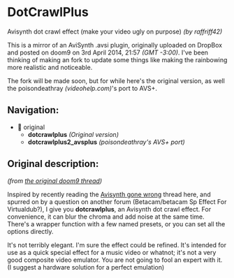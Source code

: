 # DotCrawlPlus
Avisynth dot crawl effect (make your video ugly on purpose)
*(by raffriff42)*

This is a mirror of an AviSynth .avsi plugin, originally uploaded on DropBox and posted on doom9 on 3rd April 2014, 21:57 *(GMT -3:00)*.
I've been thinking of making an fork to update some things like making the rainbowing more realistic and noticeable.

The fork will be made soon, but for while here's the original version, as well the poisondeathray *(videohelp.com)*'s port to AVS+.

## Navigation:

- :file_folder: original
    - **dotcrawlplus** *(Original version)*
    - **dotcrawlplus2_avsplus** *(poisondeathray's AVS+ port)*

## Original description:
*(from [the original doom9 thread](https://forum.doom9.org/showthread.php?t=170433))*

Inspired by recently reading the [Avisynth gone wrong](http://forum.doom9.org/showthread.php?t=144861) thread here, and spurred on by a question on another forum (Betacam/betacam Sp Effect For Virtualdub?), I give you **dotcrawlplus**, an Avisynth dot crawl effect. For convenience, it can blur the chroma and add noise at the same time. There's a wrapper function with a few named presets, or you can set all the options directly.

It's not terribly elegant. I'm sure the effect could be refined. It's intended for use as a quick special effect for a music video or whatnot; it's not a very good composite video emulator. You are not going to fool an expert with it. (I suggest a hardware solution for a perfect emulation)
